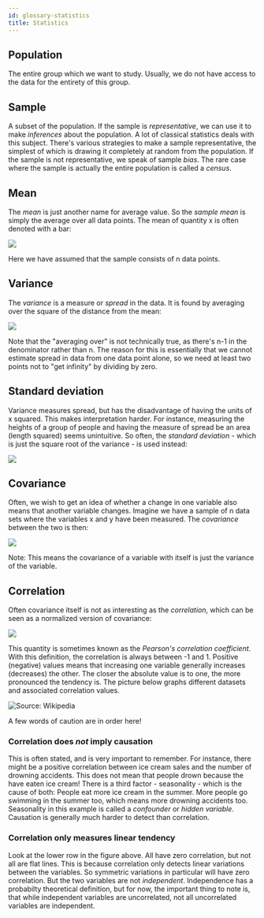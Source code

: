 ```yaml
---
id: glossary-statistics
title: Statistics
---
```


## Population
The entire group which we want to study. Usually, we do not have access to the data for the entirety of this group.

## Sample
A subset of the population. If the sample is _representative_, we can use it to make _inferences_ about the population. A lot of classical statistics deals with this subject. There's various strategies to make a sample representative, the simplest of which is drawing it completely at random from the population. If the sample is not representative, we speak of sample _bias_. The rare case where the sample is actually the entire population is called a _census_.

## Mean
The _mean_ is just another name for average value. So the _sample mean_ is simply the average over all data points. The mean of quantity x is often denoted with a bar:

![](http://chart.apis.google.com/chart?cht=tx&chl={\bar{x}=\frac{1}{n}\sum_{i=1}^n%20x_i})

Here we have assumed that the sample consists of n data points.

## Variance
The _variance_ is a measure or _spread_ in the data. It is found by averaging over the square of the distance from the mean:

![](http://chart.apis.google.com/chart?cht=tx&chl=\textrm{var}(x)=\frac{1}{n-1}\sum_{i=1}^n(x_i-\bar{x})^2)

Note that the "averaging over" is not technically true, as there's n-1 in the denominator rather than n. The reason for this is essentially that we cannot estimate spread in data from one data point alone, so we need at least two points not to "get infinity" by dividing by zero.

## Standard deviation
Variance measures spread, but has the disadvantage of having the units of x squared. This makes interpretation harder. For instance, measuring the heights of a group of people and having the measure of spread be an area (length squared) seems unintuitive. So often, the _standard deviation_ - which is just the square root of the variance - is used instead:

![](http://chart.apis.google.com/chart?cht=tx&chl=\sigma_x=\sqrt{\textrm{var}(x)}=\sqrt{\frac{1}{n-1}\sum_{i=1}^n(x_i-\bar{x})^2})

## Covariance
Often, we wish to get an idea of whether a change in one variable also means that another variable changes. Imagine we have a sample of n data sets where the variables x and y have been measured. The _covariance_ between the two is then:

![](http://chart.apis.google.com/chart?cht=tx&chl=\textrm{cov}(x,y)=\frac{1}{n-1}\sum_{i=1}^n(x_i-\bar{x})(y_i-\bar{y}))

Note: This means the covariance of a variable with itself is just the variance of the variable.

## Correlation
Often covariance itself is not as interesting as the _correlation_, which can be seen as a normalized version of covariance:

![](http://chart.apis.google.com/chart?cht=tx&chl=r_{xy}=\textrm{cor}(x,y)=\frac{\textrm{cov}(x,y)}{\sigma_x\sigma_y})

This quantity is sometimes known as the _Pearson's correlation coefficient_. With this definition, the correlation is always between -1 and 1. Positive (negative) values means that increasing one variable generally increases (decreases) the other. The closer the absolute value is to one, the more pronounced the tendency is. The picture below graphs different datasets and associated correlation values.

![Source: Wikipedia](https://i.stack.imgur.com/AcC3d.png)

A few words of caution are in order here!

### Correlation does *not* imply causation
This is often stated, and is very important to remember. For instance, there might be a positive correlation between ice cream sales and the number of drowning accidents. This does not mean that people drown because the have eaten ice cream! There is a third factor - seasonality - which is the cause of both: People eat more ice cream in the summer. More people go swimming in the summer too, which means more drowning accidents too. Seasonality in this example is called a _confounder_ or _hidden variable_. Causation is generally much harder to detect than correlation.

### Correlation only measures linear tendency
Look at the lower row in the figure above. All have zero correlation, but not all are flat lines. This is because correlation only detects linear variations between the variables. So symmetric variations in particular will have zero correlation. But the two variables are not _independent_. Independence has a probabilty theoretical definition, but for now, the important thing to note is, that while independent variables are uncorrelated, not all uncorrelated variables are independent.